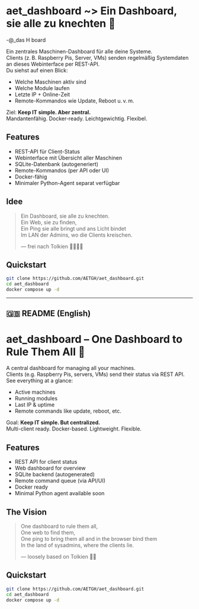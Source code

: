 # aet_dashboard ~> Ein Dashboard, sie alle zu knechten 👑
-@_das H board

Ein zentrales Maschinen-Dashboard für alle deine Systeme.  
Clients (z. B. Raspberry Pis, Server, VMs) senden regelmäßig Systemdaten an dieses Webinterface per REST-API.  
Du siehst auf einen Blick:

- Welche Maschinen aktiv sind
- Welche Module laufen
- Letzte IP + Online-Zeit
- Remote-Kommandos wie Update, Reboot u. v. m.

Ziel: **Keep IT simple. Aber zentral.**  
Mandantenfähig. Docker-ready. Leichtgewichtig. Flexibel.

## Features

- REST-API für Client-Status
- Webinterface mit Übersicht aller Maschinen
- SQLite-Datenbank (autogeneriert)
- Remote-Kommandos (per API oder UI)
- Docker-fähig
- Minimaler Python-Agent separat verfügbar

## Idee

> Ein Dashboard, sie alle zu knechten.  
> Ein Web, sie zu finden,  
> Ein Ping sie alle bringt und ans Licht bindet  
> Im LAN der Admins, wo die Clients kreischen.  
>  
> — frei nach Tolkien 👨‍💻🧙‍♂️

## Quickstart

```bash
git clone https://github.com/AETGH/aet_dashboard.git
cd aet_dashboard
docker compose up -d
```

---

## 🇬🇧 **README (English)**

# aet_dashboard – One Dashboard to Rule Them All 👑

A central dashboard for managing all your machines.  
Clients (e.g. Raspberry Pis, servers, VMs) send their status via REST API.  
See everything at a glance:

- Active machines
- Running modules
- Last IP & uptime
- Remote commands like update, reboot, etc.

Goal: **Keep IT simple. But centralized.**  
Multi-client ready. Docker-based. Lightweight. Flexible.

## Features

- REST API for client status
- Web dashboard for overview
- SQLite backend (autogenerated)
- Remote command queue (via API/UI)
- Docker ready
- Minimal Python agent available soon

## The Vision

> One dashboard to rule them all,  
> One web to find them,  
> One ping to bring them all and in the browser bind them  
> In the land of sysadmins, where the clients lie.  
>  
> — loosely based on Tolkien 🧙‍♂️

## Quickstart

```bash
git clone https://github.com/AETGH/aet_dashboard.git
cd aet_dashboard
docker compose up -d
